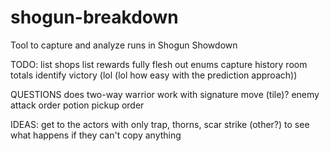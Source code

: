 # shogun-breakdown
Tool to capture and analyze runs in Shogun Showdown

TODO:
list shops
list rewards
fully flesh out enums
capture history
room totals
identify victory (lol (lol how easy with the prediction approach))

QUESTIONS
does two-way warrior work with signature move (tile)?
enemy attack order
potion pickup order

IDEAS:
get to the actors with only trap, thorns, scar strike (other?) to see what happens if they can't copy anything